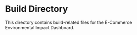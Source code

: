# Build Directory

This directory contains build-related files for the E-Commerce Environmental Impact Dashboard.
